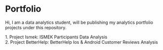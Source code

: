 # Portfolio
Hi, I am a data analytics student, will be publishing my analytics portfolio projects under this repository. 
<p>
1. Project Ismek: ISMEK Participants Data Analysis
<br>
2. Project BetterHelp: BetterHelp Ios & Android Customer Reviews Analysis
<br>
